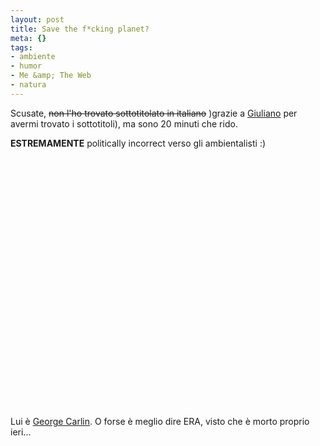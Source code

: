 ```yaml
--- 
layout: post
title: Save the f*cking planet?
meta: {}
tags: 
- ambiente
- humor
- Me &amp; The Web
- natura
---
```

Scusate, <s>non l'ho trovato sottotitolato in italiano</s> )grazie a [Giuliano](http://firewalker.iobloggo.com/) per avermi trovato i sottotitoli), ma sono 20 minuti che rido.  
  
**ESTREMAMENTE** politically incorrect verso gli ambientalisti :)  
  
<object width="535" height="400"><param name="movie" value="http://www.youtube.com/v/7idMtrWfRVw&rel=1"></param><param name="wmode" value="transparent"></param><embed src="http://www.youtube.com/v/7idMtrWfRVw&rel=1" type="application/x-shockwave-flash" wmode="transparent" width="535" height="400"></embed></object>  
  
Lui è [George Carlin](http://www.georgecarlin.com/). O forse è meglio dire ERA, visto che è morto proprio ieri...  
  
 
